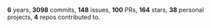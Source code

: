 **6** years, **3098** commits, **148** issues, **100** PRs, **164** stars, **38** personal projects, **4** repos contributed to.

